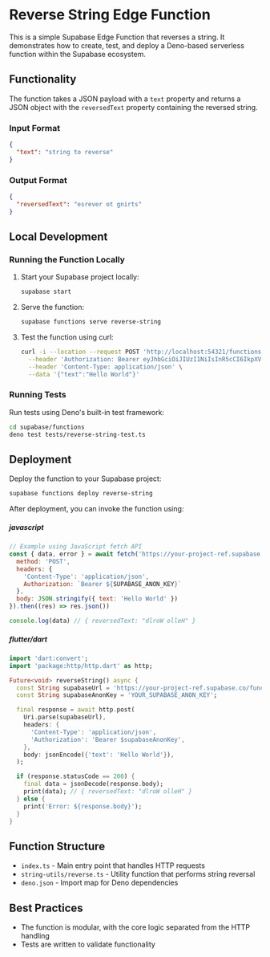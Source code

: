 # Reverse String Edge Function

This is a simple Supabase Edge Function that reverses a string. It demonstrates how to create, test, and deploy a
Deno-based serverless function within the Supabase ecosystem.

## Functionality

The function takes a JSON payload with a `text` property and returns a JSON object with the `reversedText` property
containing the reversed string.

### Input Format

```json
{
  "text": "string to reverse"
}
```

### Output Format

```json
{
  "reversedText": "esrever ot gnirts"
}
```

## Local Development

### Running the Function Locally

1. Start your Supabase project locally:

   ```bash
   supabase start
   ```

2. Serve the function:

   ```bash
   supabase functions serve reverse-string
   ```

3. Test the function using curl:
   ```bash
   curl -i --location --request POST 'http://localhost:54321/functions/v1/reverse-string' \
     --header 'Authorization: Bearer eyJhbGciOiJIUzI1NiIsInR5cCI6IkpXVCJ9.eyJpc3MiOiJzdXBhYmFzZS1kZW1vIiwicm9sZSI6ImFub24iLCJleHAiOjE5ODM4MTI5OTZ9.CRXP1A7WOeoJeXxjNni43kdQwgnWNReilDMblYTn_I0' \
     --header 'Content-Type: application/json' \
     --data '{"text":"Hello World"}'
   ```

### Running Tests

Run tests using Deno's built-in test framework:

```bash
cd supabase/functions
deno test tests/reverse-string-test.ts
```

## Deployment

Deploy the function to your Supabase project:

```bash
supabase functions deploy reverse-string
```

After deployment, you can invoke the function using:

##### javascript
```javascript
// Example using JavaScript fetch API
const { data, error } = await fetch('https://your-project-ref.supabase.co/functions/v1/reverse-string', {
  method: 'POST',
  headers: {
    'Content-Type': 'application/json',
    Authorization: `Bearer ${SUPABASE_ANON_KEY}`
  },
  body: JSON.stringify({ text: 'Hello World' })
}).then((res) => res.json())

console.log(data) // { reversedText: "dlroW olleH" }
```

##### flutter/dart
```dart
import 'dart:convert';
import 'package:http/http.dart' as http;

Future<void> reverseString() async {
  const String supabaseUrl = 'https://your-project-ref.supabase.co/functions/v1/reverse-string';
  const String supabaseAnonKey = 'YOUR_SUPABASE_ANON_KEY';

  final response = await http.post(
    Uri.parse(supabaseUrl),
    headers: {
      'Content-Type': 'application/json',
      'Authorization': 'Bearer $supabaseAnonKey',
    },
    body: jsonEncode({'text': 'Hello World'}),
  );

  if (response.statusCode == 200) {
    final data = jsonDecode(response.body);
    print(data); // { reversedText: "dlroW olleH" }
  } else {
    print('Error: ${response.body}');
  }
}
```

## Function Structure

- `index.ts` - Main entry point that handles HTTP requests
- `string-utils/reverse.ts` - Utility function that performs string reversal
- `deno.json` - Import map for Deno dependencies

## Best Practices

- The function is modular, with the core logic separated from the HTTP handling
- Tests are written to validate functionality
